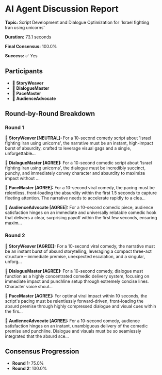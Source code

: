 # AI Agent Discussion Report

**Topic:** Script Development and Dialogue Optimization for 'Israel fighting Iran using unicorns'

**Duration:** 73.1 seconds

**Final Consensus:** 100.0%

**Success:** ✅ Yes

## Participants

- 📝 **StoryWeaver**
- 🤖 **DialogueMaster**
- 🤖 **PaceMaster**
- 🤖 **AudienceAdvocate**

## Round-by-Round Breakdown

### Round 1

**📝 StoryWeaver [NEUTRAL]:** For a 10-second comedy script about 'Israel fighting Iran using unicorns', the narrative must be an instant, high-impact burst of absurdity, crafted to leverage visual gags and a single, unforgettable...

**🤖 DialogueMaster [AGREE]:** For a 10-second comedic script about 'Israel fighting Iran using unicorns', the dialogue must be incredibly succinct, punchy, and immediately convey character and absurdity to maximize impact without ...

**🤖 PaceMaster [AGREE]:** For a 10-second viral comedy, the pacing must be relentless, front-loading the absurdity within the first 1.5 seconds to capture fleeting attention. The narrative needs to accelerate rapidly to a clea...

**🤖 AudienceAdvocate [AGREE]:** For a 10-second comedic piece, audience satisfaction hinges on an immediate and universally relatable comedic hook that delivers a clear, surprising payoff within the first few seconds, ensuring maxim...

### Round 2

**📝 StoryWeaver [AGREE]:** For a 10-second viral comedy, the narrative must be an instant burst of absurd storytelling, leveraging a compact three-act structure – immediate premise, unexpected escalation, and a singular, unforg...

**🤖 DialogueMaster [AGREE]:** For a 10-second comedy, dialogue must function as a highly concentrated comedic delivery system, focusing on immediate impact and punchline setup through extremely concise lines. Character voice shoul...

**🤖 PaceMaster [AGREE]:** For optimal viral impact within 10 seconds, the script's pacing must be relentlessly forward-driven, front-loading the absurd premise through highly compressed dialogue and visual cues within the firs...

**🤖 AudienceAdvocate [AGREE]:** For a 10-second comedy, audience satisfaction hinges on an instant, unambiguous delivery of the comedic premise and punchline. Dialogue and visuals must be so seamlessly integrated that the absurd sce...

## Consensus Progression

- **Round 1:** 75.0%
- **Round 2:** 100.0%
